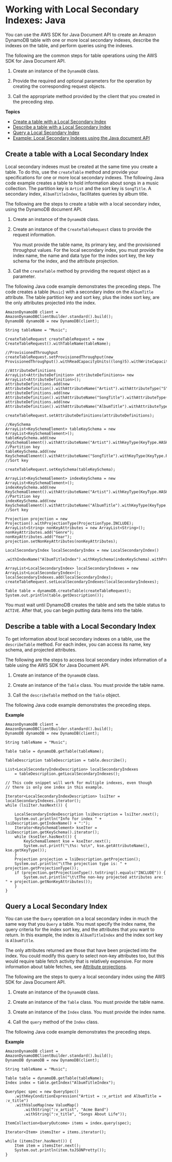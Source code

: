 # Working with Local Secondary Indexes: Java<a name="LSIJavaDocumentAPI"></a>

You can use the AWS SDK for Java Document API to create an Amazon DynamoDB table with one or more local secondary indexes, describe the indexes on the table, and perform queries using the indexes\.

The following are the common steps for table operations using the AWS SDK for Java Document API\.

1. Create an instance of the `DynamoDB` class\.

1. Provide the required and optional parameters for the operation by creating the corresponding request objects\. 

1. Call the appropriate method provided by the client that you created in the preceding step\. 

**Topics**
+ [Create a table with a Local Secondary Index](#LSIJavaDocumentAPI.CreateTableWithIndex)
+ [Describe a table with a Local Secondary Index](#LSIJavaDocumentAPI.DescribeTableWithIndex)
+ [Query a Local Secondary Index](#LSIJavaDocumentAPI.QueryAnIndex)
+ [Example: Local Secondary Indexes using the Java document API](LSIJavaDocumentAPI.Example.md)

## Create a table with a Local Secondary Index<a name="LSIJavaDocumentAPI.CreateTableWithIndex"></a>

Local secondary indexes must be created at the same time you create a table\. To do this, use the `createTable` method and provide your specifications for one or more local secondary indexes\. The following Java code example creates a table to hold information about songs in a music collection\. The partition key is `Artist` and the sort key is `SongTitle`\. A secondary index, `AlbumTitleIndex`, facilitates queries by album title\. 

The following are the steps to create a table with a local secondary index, using the DynamoDB document API\. 

1. Create an instance of the `DynamoDB` class\.

1. Create an instance of the `CreateTableRequest` class to provide the request information\. 

   You must provide the table name, its primary key, and the provisioned throughput values\. For the local secondary index, you must provide the index name, the name and data type for the index sort key, the key schema for the index, and the attribute projection\.

1. Call the `createTable` method by providing the request object as a parameter\.

The following Java code example demonstrates the preceding steps\. The code creates a table \(`Music`\) with a secondary index on the `AlbumTitle` attribute\. The table partition key and sort key, plus the index sort key, are the only attributes projected into the index\.

```
AmazonDynamoDB client = AmazonDynamoDBClientBuilder.standard().build();
DynamoDB dynamoDB = new DynamoDB(client);

String tableName = "Music";

CreateTableRequest createTableRequest = new CreateTableRequest().withTableName(tableName);

//ProvisionedThroughput
createTableRequest.setProvisionedThroughput(new ProvisionedThroughput().withReadCapacityUnits((long)5).withWriteCapacityUnits((long)5));

//AttributeDefinitions
ArrayList<AttributeDefinition> attributeDefinitions= new ArrayList<AttributeDefinition>();
attributeDefinitions.add(new AttributeDefinition().withAttributeName("Artist").withAttributeType("S"));
attributeDefinitions.add(new AttributeDefinition().withAttributeName("SongTitle").withAttributeType("S"));
attributeDefinitions.add(new AttributeDefinition().withAttributeName("AlbumTitle").withAttributeType("S"));

createTableRequest.setAttributeDefinitions(attributeDefinitions);

//KeySchema
ArrayList<KeySchemaElement> tableKeySchema = new ArrayList<KeySchemaElement>();
tableKeySchema.add(new KeySchemaElement().withAttributeName("Artist").withKeyType(KeyType.HASH));  //Partition key
tableKeySchema.add(new KeySchemaElement().withAttributeName("SongTitle").withKeyType(KeyType.RANGE));  //Sort key

createTableRequest.setKeySchema(tableKeySchema);

ArrayList<KeySchemaElement> indexKeySchema = new ArrayList<KeySchemaElement>();
indexKeySchema.add(new KeySchemaElement().withAttributeName("Artist").withKeyType(KeyType.HASH));  //Partition key
indexKeySchema.add(new KeySchemaElement().withAttributeName("AlbumTitle").withKeyType(KeyType.RANGE));  //Sort key

Projection projection = new Projection().withProjectionType(ProjectionType.INCLUDE);
ArrayList<String> nonKeyAttributes = new ArrayList<String>();
nonKeyAttributes.add("Genre");
nonKeyAttributes.add("Year");
projection.setNonKeyAttributes(nonKeyAttributes);

LocalSecondaryIndex localSecondaryIndex = new LocalSecondaryIndex()
    .withIndexName("AlbumTitleIndex").withKeySchema(indexKeySchema).withProjection(projection);

ArrayList<LocalSecondaryIndex> localSecondaryIndexes = new ArrayList<LocalSecondaryIndex>();
localSecondaryIndexes.add(localSecondaryIndex);
createTableRequest.setLocalSecondaryIndexes(localSecondaryIndexes);

Table table = dynamoDB.createTable(createTableRequest);
System.out.println(table.getDescription());
```

You must wait until DynamoDB creates the table and sets the table status to `ACTIVE`\. After that, you can begin putting data items into the table\.

## Describe a table with a Local Secondary Index<a name="LSIJavaDocumentAPI.DescribeTableWithIndex"></a>

To get information about local secondary indexes on a table, use the `describeTable` method\. For each index, you can access its name, key schema, and projected attributes\.

The following are the steps to access local secondary index information of a table using the AWS SDK for Java Document API\.

1. Create an instance of the `DynamoDB` class\.

1. Create an instance of the `Table` class\. You must provide the table name\.

1. Call the `describeTable` method on the `Table` object\.

The following Java code example demonstrates the preceding steps\.

**Example**  

```
AmazonDynamoDB client = AmazonDynamoDBClientBuilder.standard().build();
DynamoDB dynamoDB = new DynamoDB(client);

String tableName = "Music";

Table table = dynamoDB.getTable(tableName);

TableDescription tableDescription = table.describe();

List<LocalSecondaryIndexDescription> localSecondaryIndexes 
    = tableDescription.getLocalSecondaryIndexes();

// This code snippet will work for multiple indexes, even though
// there is only one index in this example.

Iterator<LocalSecondaryIndexDescription> lsiIter = localSecondaryIndexes.iterator();
while (lsiIter.hasNext()) {

    LocalSecondaryIndexDescription lsiDescription = lsiIter.next();
    System.out.println("Info for index " + lsiDescription.getIndexName() + ":");
    Iterator<KeySchemaElement> kseIter = lsiDescription.getKeySchema().iterator();
    while (kseIter.hasNext()) {
        KeySchemaElement kse = kseIter.next();
        System.out.printf("\t%s: %s\n", kse.getAttributeName(), kse.getKeyType());
    }
    Projection projection = lsiDescription.getProjection();
    System.out.println("\tThe projection type is: " + projection.getProjectionType());
    if (projection.getProjectionType().toString().equals("INCLUDE")) {
        System.out.println("\t\tThe non-key projected attributes are: " + projection.getNonKeyAttributes());
    }
}
```

## Query a Local Secondary Index<a name="LSIJavaDocumentAPI.QueryAnIndex"></a>

You can use the `Query` operation on a local secondary index in much the same way that you `Query` a table\. You must specify the index name, the query criteria for the index sort key, and the attributes that you want to return\. In this example, the index is `AlbumTitleIndex` and the index sort key is `AlbumTitle`\. 

The only attributes returned are those that have been projected into the index\. You could modify this query to select non\-key attributes too, but this would require table fetch activity that is relatively expensive\. For more information about table fetches, see [Attribute projections](LSI.md#LSI.Projections)\.

The following are the steps to query a local secondary index using the AWS SDK for Java Document API\. 

1. Create an instance of the `DynamoDB` class\.

1. Create an instance of the `Table` class\. You must provide the table name\.

1. Create an instance of the `Index` class\. You must provide the index name\.

1. Call the `query` method of the `Index` class\.

The following Java code example demonstrates the preceding steps\.

**Example**  

```
AmazonDynamoDB client = AmazonDynamoDBClientBuilder.standard().build();
DynamoDB dynamoDB = new DynamoDB(client);

String tableName = "Music";

Table table = dynamoDB.getTable(tableName);
Index index = table.getIndex("AlbumTitleIndex");

QuerySpec spec = new QuerySpec()
    .withKeyConditionExpression("Artist = :v_artist and AlbumTitle = :v_title")
    .withValueMap(new ValueMap()
        .withString(":v_artist", "Acme Band")
        .withString(":v_title", "Songs About Life"));

ItemCollection<QueryOutcome> items = index.query(spec);

Iterator<Item> itemsIter = items.iterator();

while (itemsIter.hasNext()) {
    Item item = itemsIter.next();
    System.out.println(item.toJSONPretty());
}
```